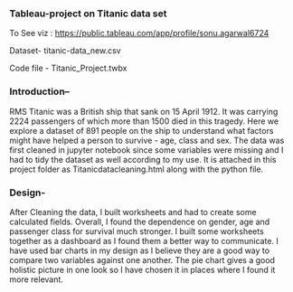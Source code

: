### Tableau-project on Titanic data set
To See viz : https://public.tableau.com/app/profile/sonu.agarwal6724

Dataset- titanic-data_new.csv

Code file - Titanic_Project.twbx

### Introduction–
RMS Titanic was a British ship that sank on 15 April 1912. It was carrying 2224 passengers of which more than 1500 died in this tragedy. Here we explore a dataset of 891 people on the ship to understand what factors might have helped a person to survive - age, class and sex. The data was first cleaned in jupyter notebook since some variables were missing and I had to tidy the dataset as well according to my use. It is attached in this project folder as Titanicdatacleaning.html along with the python file.

### Design- 
After Cleaning the data, I built worksheets and had to create some calculated fields. Overall, I found the dependence on gender, age and passenger class for survival much stronger. I built some worksheets together as a dashboard as I found them a better way to communicate. I have used bar charts in my design as I believe they are a good way to compare two variables against one another. The pie chart gives a good holistic picture in one look so I have chosen it in places where I found it more relevant.


